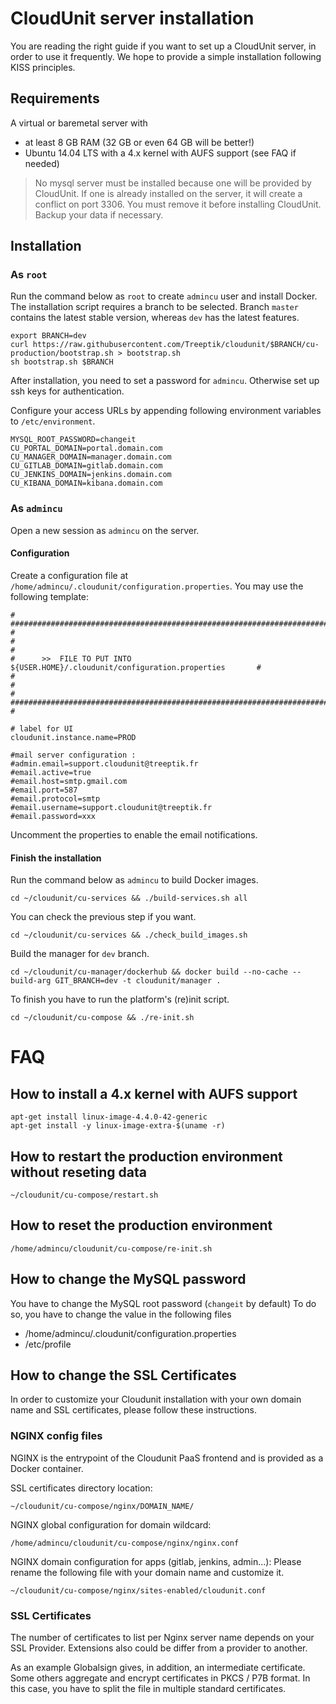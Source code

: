 # CloudUnit server installation

You are reading the right guide if you want to set up a CloudUnit server, in order to use it frequently. 
We hope to provide a simple installation following KISS principles.

## Requirements

A virtual or baremetal server with
* at least 8 GB RAM (32 GB or even 64 GB will be better!)
* Ubuntu 14.04 LTS with a 4.x kernel with AUFS support (see FAQ if needed)

> No mysql server must be installed because one will be provided by CloudUnit. 
> If one is already installed on the server, it will create a conflict on port 3306.
> You must remove it before installing CloudUnit. 
> Backup your data if necessary.

## Installation

### As `root` 

Run the command below as `root` to create `admincu` user and install Docker.
The installation script requires a branch to be selected.
Branch `master` contains the latest stable version, whereas `dev` has the latest features.

```
export BRANCH=dev
curl https://raw.githubusercontent.com/Treeptik/cloudunit/$BRANCH/cu-production/bootstrap.sh > bootstrap.sh
sh bootstrap.sh $BRANCH
```

After installation, you need to set a password for `admincu`.
Otherwise set up ssh keys for authentication.

Configure your access URLs by appending following environment variables to `/etc/environment`.

```
MYSQL_ROOT_PASSWORD=changeit
CU_PORTAL_DOMAIN=portal.domain.com
CU_MANAGER_DOMAIN=manager.domain.com
CU_GITLAB_DOMAIN=gitlab.domain.com
CU_JENKINS_DOMAIN=jenkins.domain.com
CU_KIBANA_DOMAIN=kibana.domain.com
```

### As `admincu`

Open a new session as `admincu` on the server.

#### Configuration

Create a configuration file at `/home/admincu/.cloudunit/configuration.properties`.
You may use the following template:

```
# ################################################################################ #
#                                                                                  #
#      >>  FILE TO PUT INTO ${USER.HOME}/.cloudunit/configuration.properties       #
#                                                                                  #
# ################################################################################ #

# label for UI
cloudunit.instance.name=PROD

#mail server configuration :
#admin.email=support.cloudunit@treeptik.fr
#email.active=true
#email.host=smtp.gmail.com
#email.port=587
#email.protocol=smtp
#email.username=support.cloudunit@treeptik.fr
#email.password=xxx
```

Uncomment the properties to enable the email notifications.

#### Finish the installation

Run the command below as `admincu` to build Docker images.

```
cd ~/cloudunit/cu-services && ./build-services.sh all
```

You can check the previous step if you want.

```
cd ~/cloudunit/cu-services && ./check_build_images.sh
```

Build the manager for `dev` branch.

```
cd ~/cloudunit/cu-manager/dockerhub && docker build --no-cache --build-arg GIT_BRANCH=dev -t cloudunit/manager .
```

To finish you have to run the platform's (re)init script.

```
cd ~/cloudunit/cu-compose && ./re-init.sh
```

# FAQ

## How to install a 4.x kernel with AUFS support

```
apt-get install linux-image-4.4.0-42-generic
apt-get install -y linux-image-extra-$(uname -r)
```

## How to restart the production environment without reseting data

```
~/cloudunit/cu-compose/restart.sh
```

## How to reset the production environment 

```
/home/admincu/cloudunit/cu-compose/re-init.sh
```

## How to change the MySQL password

You have to change the MySQL root password (`changeit` by default)
To do so, you have to change the value in the following files
* /home/admincu/.cloudunit/configuration.properties
* /etc/profile

## How to change the SSL Certificates

In order to customize your Cloudunit installation with your own domain name and SSL certificates,
please follow these instructions.

### NGINX config files

NGINX is the entrypoint of the Cloudunit PaaS frontend and is provided as a Docker container.

SSL certificates directory location:

```
~/cloudunit/cu-compose/nginx/DOMAIN_NAME/
```

NGINX global configuration for domain wildcard:

```
/home/admincu/cloudunit/cu-compose/nginx/nginx.conf
```

NGINX domain configuration for apps (gitlab, jenkins, admin...):
Please rename the following file with your domain name and customize it.

```
~/cloudunit/cu-compose/nginx/sites-enabled/cloudunit.conf
```

### SSL Certificates

The number of certificates to list per Nginx server name depends on your SSL Provider.
Extensions also could be differ from a provider to another.

As an example Globalsign gives, in addition, an intermediate certificate. Some others aggregate and encrypt certificates in PKCS / P7B format. In this case, you have to split the file in multiple standard certificates.

